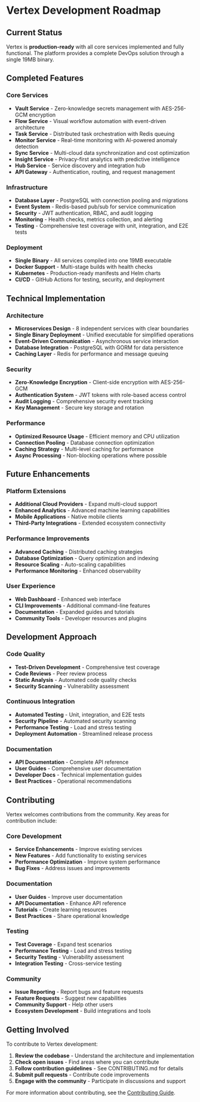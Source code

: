 # Vertex Development Roadmap

## Current Status

Vertex is **production-ready** with all core services implemented and fully functional. The platform provides a complete DevOps solution through a single 19MB binary.

## Completed Features

### Core Services
- **Vault Service** - Zero-knowledge secrets management with AES-256-GCM encryption
- **Flow Service** - Visual workflow automation with event-driven architecture
- **Task Service** - Distributed task orchestration with Redis queuing
- **Monitor Service** - Real-time monitoring with AI-powered anomaly detection
- **Sync Service** - Multi-cloud data synchronization and cost optimization
- **Insight Service** - Privacy-first analytics with predictive intelligence
- **Hub Service** - Service discovery and integration hub
- **API Gateway** - Authentication, routing, and request management

### Infrastructure
- **Database Layer** - PostgreSQL with connection pooling and migrations
- **Event System** - Redis-based pub/sub for service communication
- **Security** - JWT authentication, RBAC, and audit logging
- **Monitoring** - Health checks, metrics collection, and alerting
- **Testing** - Comprehensive test coverage with unit, integration, and E2E tests

### Deployment
- **Single Binary** - All services compiled into one 19MB executable
- **Docker Support** - Multi-stage builds with health checks
- **Kubernetes** - Production-ready manifests and Helm charts
- **CI/CD** - GitHub Actions for testing, security, and deployment

## Technical Implementation

### Architecture
- **Microservices Design** - 8 independent services with clear boundaries
- **Single Binary Deployment** - Unified executable for simplified operations
- **Event-Driven Communication** - Asynchronous service interaction
- **Database Integration** - PostgreSQL with GORM for data persistence
- **Caching Layer** - Redis for performance and message queuing

### Security
- **Zero-Knowledge Encryption** - Client-side encryption with AES-256-GCM
- **Authentication System** - JWT tokens with role-based access control
- **Audit Logging** - Comprehensive security event tracking
- **Key Management** - Secure key storage and rotation

### Performance
- **Optimized Resource Usage** - Efficient memory and CPU utilization
- **Connection Pooling** - Database connection optimization
- **Caching Strategy** - Multi-level caching for performance
- **Async Processing** - Non-blocking operations where possible

## Future Enhancements

### Platform Extensions
- **Additional Cloud Providers** - Expand multi-cloud support
- **Enhanced Analytics** - Advanced machine learning capabilities
- **Mobile Applications** - Native mobile clients
- **Third-Party Integrations** - Extended ecosystem connectivity

### Performance Improvements
- **Advanced Caching** - Distributed caching strategies
- **Database Optimization** - Query optimization and indexing
- **Resource Scaling** - Auto-scaling capabilities
- **Performance Monitoring** - Enhanced observability

### User Experience
- **Web Dashboard** - Enhanced web interface
- **CLI Improvements** - Additional command-line features
- **Documentation** - Expanded guides and tutorials
- **Community Tools** - Developer resources and plugins

## Development Approach

### Code Quality
- **Test-Driven Development** - Comprehensive test coverage
- **Code Reviews** - Peer review process
- **Static Analysis** - Automated code quality checks
- **Security Scanning** - Vulnerability assessment

### Continuous Integration
- **Automated Testing** - Unit, integration, and E2E tests
- **Security Pipeline** - Automated security scanning
- **Performance Testing** - Load and stress testing
- **Deployment Automation** - Streamlined release process

### Documentation
- **API Documentation** - Complete API reference
- **User Guides** - Comprehensive user documentation
- **Developer Docs** - Technical implementation guides
- **Best Practices** - Operational recommendations

## Contributing

Vertex welcomes contributions from the community. Key areas for contribution include:

### Core Development
- **Service Enhancements** - Improve existing services
- **New Features** - Add functionality to existing services
- **Performance Optimization** - Improve system performance
- **Bug Fixes** - Address issues and improvements

### Documentation
- **User Guides** - Improve user documentation
- **API Documentation** - Enhance API reference
- **Tutorials** - Create learning resources
- **Best Practices** - Share operational knowledge

### Testing
- **Test Coverage** - Expand test scenarios
- **Performance Testing** - Load and stress testing
- **Security Testing** - Vulnerability assessment
- **Integration Testing** - Cross-service testing

### Community
- **Issue Reporting** - Report bugs and feature requests
- **Feature Requests** - Suggest new capabilities
- **Community Support** - Help other users
- **Ecosystem Development** - Build integrations and tools

## Getting Involved

To contribute to Vertex development:

1. **Review the codebase** - Understand the architecture and implementation
2. **Check open issues** - Find areas where you can contribute
3. **Follow contribution guidelines** - See CONTRIBUTING.md for details
4. **Submit pull requests** - Contribute code improvements
5. **Engage with the community** - Participate in discussions and support

For more information about contributing, see the [Contributing Guide](../../CONTRIBUTING.md).
